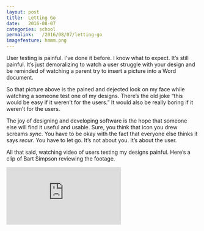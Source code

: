 ```yaml
---
layout: post
title:  Letting Go
date:   2016-08-07
categories: school
permalink:   /2016/08/07/letting-go
imagefeature: hmmm.png
---
```

User testing is painful. I've done it before. I know what to expect. It’s still painful. It’s just demoralizing to watch a user struggle with your design and be reminded of watching a parent try to insert a picture into a Word document.

So that picture above is the pained and dejected look on my face while watching a someone test one of my designs. There’s the old joke “this would be easy if it weren’t for the users.” It would also be really boring if it weren’t for the users.

The joy of designing and developing software is the hope that someone else will find it useful and usable. Sure, you think that icon you drew screams *sync*. You have to be okay with the fact that everyone else thinks it says *recur*. You have to let go. It’s not about you. It’s about the user.

All that said, watching video of users testing my designs painful. Here’s a clip of Bart Simpson reviewing the footage.


<iframe src="https://www.youtube.com/embed/1tFDsL_mwBY" frameborder="0" allowfullscreen></iframe>
